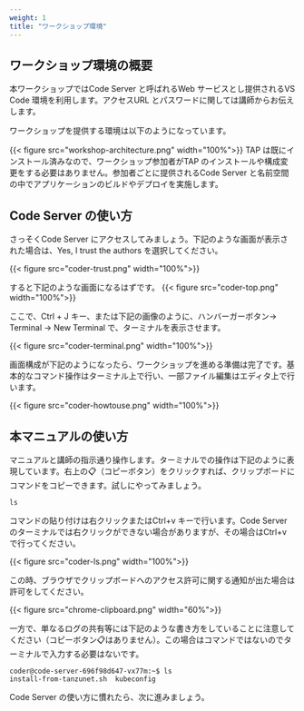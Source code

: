 ```yaml
---
weight: 1
title: "ワークショップ環境"
---
```


## ワークショップ環境の概要

本ワークショップではCode Server と呼ばれるWeb サービスとし提供されるVS Code 環境を利用します。アクセスURL とパスワードに関しては講師からお伝えします。

ワークショップを提供する環境は以下のようになっています。

{{< figure src="workshop-architecture.png" width="100%">}}
TAP は既にインストール済みなので、ワークショップ参加者がTAP のインストールや構成変更をする必要はありません。参加者ごとに提供されるCode Server と名前空間の中でアプリケーションのビルドやデプロイを実施します。

## Code Server の使い方
さっそくCode Server にアクセスしてみましょう。下記のような画面が表示された場合は、Yes, I trust the authors を選択してください。

{{< figure src="coder-trust.png" width="100%">}}

すると下記のような画面になるはずです。
{{< figure src="coder-top.png" width="100%">}}

ここで、Ctrl + J キー、または下記の画像のように、ハンバーガーボタン→ Terminal → New Terminal で、ターミナルを表示させます。

{{< figure src="coder-terminal.png" width="100%">}}

画面構成が下記のようになったら、ワークショップを進める準備は完了です。基本的なコマンド操作はターミナル上で行い、一部ファイル編集はエディタ上で行います。

{{< figure src="coder-howtouse.png" width="100%">}}

## 本マニュアルの使い方
マニュアルと講師の指示通り操作します。ターミナルでの操作は下記のように表現しています。右上の📋（コピーボタン）をクリックすれば、クリップボードにコマンドをコピーできます。試しにやってみましょう。

```shell
ls
```

コマンドの貼り付けは右クリックまたはCtrl+v キーで行います。Code Server のターミナルでは右クリックができない場合がありますが、その場合はCtrl+v で行ってください。

{{< figure src="coder-ls.png" width="100%">}}

この時、ブラウザでクリップボードへのアクセス許可に関する通知が出た場合は許可をしてください。

{{< figure src="chrome-clipboard.png" width="60%">}}

一方で、単なるログの共有等には下記のような書き方をしていることに注意してください（コピーボタン📋はありません）。この場合はコマンドではないのでターミナルで入力する必要はないです。

```
coder@code-server-696f98d647-vx77m:~$ ls
install-from-tanzunet.sh  kubeconfig
```

Code Server の使い方に慣れたら、次に進みましょう。